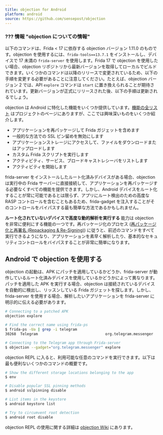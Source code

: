 ```yaml
---
title: objection for Android
platform: android
source: https://github.com/sensepost/objection
---
```


### ??? 情報 "objection についての情報"

以下のコマンドは、Frida < 17 に依存する objection バージョン 1.11.0 のものです。objection を使用するには、`frida-tools==13.7.1` をインストールし、デバイスで 17 未満の `frida-server` を使用します。Frida 17 で objection を使用したい場合、objection リポジトリから最新バージョンを取得してローカルでビルドできます。いくつかのコマンドは以降のリリースで変更されているため、以下の手順を変更する必要があることに注意してください。たとえば、objection バージョン 2 では、API `explore` コマンドは `start` に置き換えられることが期待されています。更新バージョンが正式にリリースされた後、以下の手順は更新されるでしょう。

objection は Android に特化した機能をいくつか提供しています。[機能の全リスト](https://github.com/sensepost/objection/wiki/Features) はプロジェクトのページにありますが、ここでは興味深いものをいくつか紹介します。

- アプリケーションを再パッケージして Frida ガジェットを含めます
- 一般的な方法での SSL ピン留めを無効にします
- アプリケーションストレージにアクセスして、ファイルをダウンロードまたはアップロードします
- カスタム Frida スクリプトを実行します
- アクティビティ、サービス、ブロードキャストレシーバをリストします
- アクティビティを開始します

frida-server をインストールしたルート化済みデバイスがある場合、objection は実行中の Frida サーバーに直接接続して、アプリケーションを再パッケージする必要なくすべての機能を提供できます。しかし、Android デバイスをルート化することが常に可能であるとは限らず、アプリにルート検出のための高度な RASP コントロールを含むこともあるため、frida-gadget を注入することがそのコントロールをバイパスする最も簡単な方法であるかもしれません。

**ルート化されていないデバイスで高度な動的解析を実行する** 能力は objection を非常に便利にする機能の一つです。再パッケージ化のプロセス ([再パッケージ化と再署名 (Repackaging & Re-Signing)](../../techniques/android/MASTG-TECH-0039.md)) に従うと、前述のコマンドをすべて実行できるようになり、アプリケーションを素早く解析したり、基本的なセキュリティコントロールをバイパスすることが非常に簡単になります。

## Android で objection を使用する

objection の起動は、APK にパッチを適用しているかどうか、frida-server が動作しているルート化済みデバイスを使用しているかどうかによって異なります。パッチを適用した APK を実行する場合、objection は接続されているデバイスを自動的に検出し、リッスンしている Frida ガジェットを探します。しかし、frida-server を使用する場合、解析したいアプリケーションを frida-server に明示的に伝える必要があります。

```bash
# Connecting to a patched APK
objection explore

# Find the correct name using frida-ps
$ frida-ps -Ua | grep -i telegram
30268  Telegram                               org.telegram.messenger

# Connecting to the Telegram app through Frida-server
$ objection --gadget="org.telegram.messenger" explore
```

objection REPL に入ると、利用可能な任意のコマンドを実行できます。以下は最も便利ないくつかのコマンドの概要です。

```bash
# Show the different storage locations belonging to the app
$ env

# Disable popular SSL pinning methods
$ android sslpinning disable

# List items in the keystore
$ android keystore list

# Try to circumvent root detection
$ android root disable

```

objection REPL の使用に関する詳細は [objection Wiki](https://github.com/sensepost/objection/wiki/Using-objection "Using Objection") にあります。
